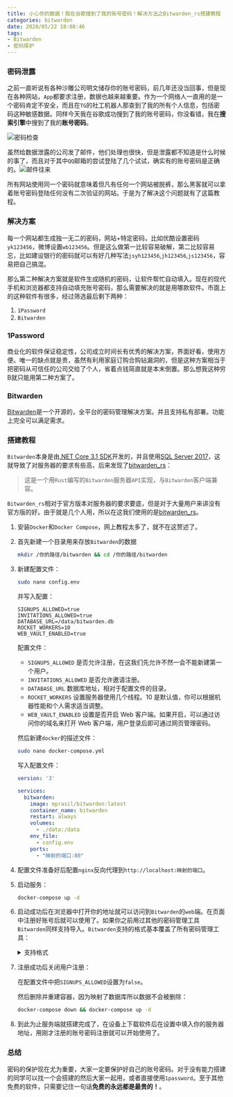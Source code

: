 ```yaml
---
title: 小心你的数据！我在谷歌搜到了我的账号密码！解决方法之Bitwarden_rs搭建教程
categories: bitwarden
date: 2020/05/22 18:08:46
tags:
- Bitwarden
- 密码保护
---
```


### 密码泄露

  之前一直听说有各种沙雕公司明文储存你的账号密码，前几年还没当回事，但是现在各种网站，`App`都要求注册，数据也越来越重要。作为一个网络人一直用的是一个密码肯定不安全，而且在`TG`的社工机器人那查到了我的所有个人信息，包括密码这种敏感数据。同样今天我在谷歌成功搜到了我的账号密码，你没看错，我在**搜索引擎**中搜到了我的**账号密码**。

![密码检查](https://image.2077tech.com/uploads/big/571cdf22e2d8e0435bf641e0912dc502.png)

<!--more-->  

虽然给数据泄露的公司发了邮件，他们处理也很快，但是泄露都不知道是什么时候的事了，而且对于其中`QQ`邮箱的尝试登陆了几个试试，确实有的账号密码是正确的。![邮件往来](https://image.2077tech.com/uploads/big/94d8d4af32fa7429cf0ef478a0418dab.png)

  所有网站使用同一个密码就意味着但凡有任何一个网站被脱裤，那么黑客就可以拿着账号密码登陆任何没有二次验证的网站。于是为了解决这个问题就有了这篇教程。

### 解决方案

  每一个网站都生成独一无二的密码，网站+特定密码，比如优酷设置密码`yk123456`，微博设置`wb123456`。但是这么做第一比较容易破解，第二比较容易忘，比如建设银行的密码就可以有好几种写法`jsyh123456`,`jh123456`,`js123456`，容易把自己搞混。

  那么第二种解决方案就是软件生成随机的密码，让软件帮忙自动填入。现在的现代手机和浏览器都支持自动填充账号密码，那么需要解决的就是用哪款软件。市面上的这种软件有很多，经过筛选最后剩下两种：

1. `1Password`
2. `Bitwarden`

### 1Password

  商业化的软件保证稳定性，公司成立时间长有优秀的解决方案，界面好看，使用方便。唯一的缺点就是贵，虽然有利用家庭订购合购钻漏洞的，但是这种方案相当于把密码从可信任的公司交给了个人，省着点钱简直就是本末倒置。那么想我这种穷B就只能用第二种方案了。

### Bitwarden

  [Bitwarden](https://github.com/bitwarden)是一个开源的，全平台的密码管理解决方案。并且支持私有部署。功能上完全可以满足需求。

### 搭建教程

  `Bitwarden`本身是由[.NET Core 3.1 SDK](https://www.microsoft.com/net/download/core)开发的，并且使用[SQL Server 2017](https://docs.microsoft.com/en-us/sql/index)，这就导致了对服务器的要求有些高，后来发现了[bitwarden_rs](https://github.com/dani-garcia/bitwarden_rs)：

> 这是一个用`Rust`编写的`Bitwarden`服务器`API`实现，与`Bitwarden`客户端兼容。

`Bitwarden_rs`相对于官方版本对服务器的要求要底，但是对于大量用户来讲没有官方版的好。由于就是几个人用，所以在这我们使用的是[bitwarden_rs](https://github.com/dani-garcia/bitwarden_rs)。

1. 安装`Docker`和`Docker Compose`，网上教程太多了，就不在这赘述了。

2. 首先新建一个目录用来存放`Bitwarden`的数据

   ```bash
   mkdir /你的路径/bitwarden && cd /你的路径/bitwarden
   ```

3. 新建配置文件：

   ```bash
   sudo nano config.env
   ```

   并写入配置：

   ```
   SIGNUPS_ALLOWED=true
   INVITATIONS_ALLOWED=true
   DATABASE_URL=/data/bitwarden.db
   ROCKET_WORKERS=10
   WEB_VAULT_ENABLED=true
   ```

   配置文件：

   - `SIGNUPS_ALLOWED` 是否允许注册，在这我们先允许不然一会不能新建第一个用户。
   - `INVITATIONS_ALLOWED` 是否允许邀请注册。
   - `DATABASE_URL` 数据库地址，相对于配置文件的目录。
   - `ROCKET_WORKERS` 设置服务器使用几个线程。10 是默认值，你可以根据机器性能和个人需求适当调整。
   - `WEB_VAULT_ENABLED` 设置是否开启 Web 客户端。如果开启，可以通过访问你的域名来打开 Web 客户端，用户登录后即可通过网页管理密码。

   然后新建`docker`的描述文件：

   ```bash
   sudo nano docker-compose.yml
   ```

   写入配置文件：

   ```yaml
   version: '3'
   
   services:
     bitwarden:
       image: mprasil/bitwarden:latest
       container_name: bitwarden
       restart: always
       volumes:
         - ./data:/data
       env_file:
         - config.env
       ports:
         - "映射的端口:80"
   ```

4. 配置文件准备好后配置`nginx`反向代理到`http://localhost:映射的端口`。

5. 启动服务：

   ```bash
   docker-compose up -d
   ```

6. 启动成功后在浏览器中打开你的地址就可以访问到`Bitwarden`的`web`端。在页面中注册好账号后就可以使用了。如果你之前用过其他的密码管理工具`Bitwarden`同样支持导入。`Bitwarden`支持的格式基本覆盖了所有密码管理工具：

   <details> 
       <summary>支持格式</summary>
      - Bitwarden (json)
       <br>
      - Bitwarden (csv)
       <br>
      - LastPass (csv)
       <br>
      - Chrome (csv)
       <br>
      - Firefox (csv)
       <br>
      - KeePass 2 (xml)
       <br>
      - 1Password (1pif)
       <br>
      - Dashlane (json)
       <br>
      - 1Password 6 and 7 Windows (csv)
       <br>
      - Ascendo DataVault (csv)
       <br>
      - Avast Passwords (csv)
       <br>
      - Avira (csv)
       <br>
      - Blur (csv)
       <br>
      - Clipperz (html)
       <br>
      - Enpass (csv)
       <br>
      - Enpass (json)
       <br>
      - F-Secure KEY (fsk)
       <br>
      - GNOME Passwords and Keys/Seahorse (json)
       <br>
      - Kaspersky Password Manager (txt)
       <br>
      - KeePassX (csv)
       <br>
      - Keeper (csv)
       <br>
      - Meldium (csv)
       <br>
      - mSecure (csv)
       <br>
      - Myki (csv)
       <br>
      - Opera (csv)
       <br>
      - Padlock (csv)
       <br>
      - Passbolt (csv)
       <br>
      - PassKeep (csv)
       <br>
      - Passman (json)
       <br>
      - Passpack (csv)
       <br>
      - Password Agent (csv)
       <br>
      - Password Boss (json)
       <br>
      - Password Dragon (xml)
       <br>
      - Password Safe (xml)
       <br>
      - PasswordWallet (txt)
       <br>
      - RememBear (csv)
       <br>
      - RoboForm (csv)
       <br>
      - SafeInCloud (xml)
       <br>
      - SaferPass (csv)
       <br>
      - SplashID (csv)
       <br>
      - Sticky Password (xml)
       <br>
      - True Key (csv)
       <br>
      - Universal Password Manager (csv)
       <br>
      - Vivaldi (csv)
       <br>
      - Zoho Vault (csv)
   </details>

7. 注册成功后关闭用户注册：

   在配置文件中把`SIGNUPS_ALLOWED`设置为`false`。

   然后删除并重建容器，因为映射了数据库所以数据不会被删除：

   ```bash
   docker-compose down && docker-compose up -d
   ```

8. 到此为止服务端就搭建完成了，在设备上下载软件后在设置中填入你的服务器地址，用刚才注册的账号密码注册就可以开始使用了。

### 总结

  密码的保护现在尤为重要，大家一定要保护好自己的账号密码。对于没有能力搭建的同学可以找一个会搭建的然后大家一起用，或者直接使用`1password`。至于其他免费的软件，只需要记住一句话**免费的永远都是最贵的！**。